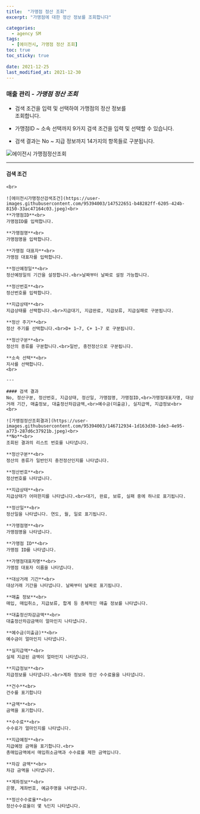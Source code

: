```yaml
---
title:  "가맹점 정산 조회"
excerpt: "가맹점에 대한 정산 정보를 조회합니다"

categories:
  - agency SM
tags:
  - [에이전시, 가맹점 정산 조회]
toc: true
toc_sticky: true
 
date: 2021-12-25
last_modified_at: 2021-12-30
---
```

### 매출 관리 - *가맹점 정산 조회*
- 검색 조건을 입력 및 선택하여 가맹점의 정산 정보를<br>조회합니다.

- 가맹점ID ~ 소속 선택까지 9가지 검색 조건을 입력 및 선택할 수 있습니다.

- 검색 결과는 No ~ 지급 정보까지 14가지의 항목들로 구분됩니다.

![에이전시 가맹점정산조회](https://user-images.githubusercontent.com/95394003/147522550-610b7a53-2f2f-4c7e-aaac-f0063f8f5e19.jpeg)
<br>

---

#### 검색 조건
```가맹점ID, 가맹점명, 가맹점 대표자, 정산예정일, 정산번호,<br>지급 상태, 정산주기, 정산구분, 소속 선택<br>
<br>

![에이전시가맹정산검색조건](https://user-images.githubusercontent.com/95394003/147522651-b48282ff-6205-424b-8150-33ac47164c03.jpeg)<br>
**가맹점ID**<br>
가맹점ID를 입력합니다.

**가맹점명**<br>
가맹점명을 입력합니다.

**가맹점 대표자**<br>
가맹점 대표자를 입력합니다.

**정산예정일**<br>
정산예정일의 기간을 설정합니다.<br>날짜부터 날짜로 설정 가능합니다.

**정산번호**<br>
정산번호를 입력합니다.

**지급상태**<br>
지급상태를 선택합니다.<br>지급대기, 지급완료, 지급보류, 지급실패로 구분됩니다.

**정산 주기**<br>
정산 주기를 선택합니다.<br>D+ 1~7, C+ 1~7 로 구분됩니다.

**정산구분**<br>
정산의 종류를 구분합니다.<br>일반, 충전정산으로 구분됩니다.

**소속 선택**<br>
지사를 선택합니다.
<br>

---

#### 검색 결과
No, 정산구분, 정산번호, 지급상태, 정산일, 가맹점명, 가맹점ID,<br>가맹점대표자명, 대상거래 기간, 매출정보, 대출정산차감금액,<br>예수금(미출금), 실지급액, 지급정보<br>
<br>

![가맹점정산조회결과](https://user-images.githubusercontent.com/95394003/146712934-1d163d30-1de3-4e95-a773-287d6c37921b.jpeg)<br>
**No**<br>
조회된 결과의 리스트 번호를 나타냅니다.

**정산구분**<br>
정산의 종류가 일반인지 충전정산인지를 나타냅니다.

**정산번호**<br>
정산번호를 나타냅니다.

**지급상태**<br>
지급상태가 어떠한지를 나타냅니다.<br>대기, 완료, 보류, 실패 중에 하나로 표기됩니다.

**정산일**<br>
정산일을 나타냅니다. 연도, 월, 일로 표기됩니다.

**가맹점명**<br>
가맹점명을 나타냅니다.

**가맹점 ID**<br>
가맹점 ID를 나타냅니다.

**가맹점대표자명**<br>
가맹점 대표자 이름을 나타냅니다.

**대상거래 기간**<br>
대상거래 기간을 나타냅니다. 날짜부터 날짜로 표기됩니다.

**매출 정보**<br>
매입, 매입취소, 지급보류, 합계 등 총체적인 매출 정보를 나타냅니다.

**대출정산차감금액**<br>
대출정산차감금액이 얼마인지 나타냅니다.

**예수금(미출금)**<br>
예수금이 얼마인지 나타냅니다.

**실지급액**<br>
실제 지급된 금액이 얼마인지 나타냅니다.

**지급정보**<br>
지급정보를 나타냅니다.<br>계좌 정보와 정산 수수료율을 나타냅니다.

**건수**<br>
건수를 표기합니다

**금액**<br>
금액을 표기합니다.

**수수료**<br>
수수료가 얼마인지를 나타냅니다.

**지급예정**<br>
지급예정 금액을 표기합니다.<br>
총매입금액에서 매입취소금액과 수수료를 제한 금액입니다.

**차감 금액**<br>
차감 금액을 나타냅니다.

**계좌정보**<br>
은행, 계좌번호, 예금주명을 나타냅니다.

**정산수수료율**<br>
정산수수료율이 몇 %인지 나타냅니다.